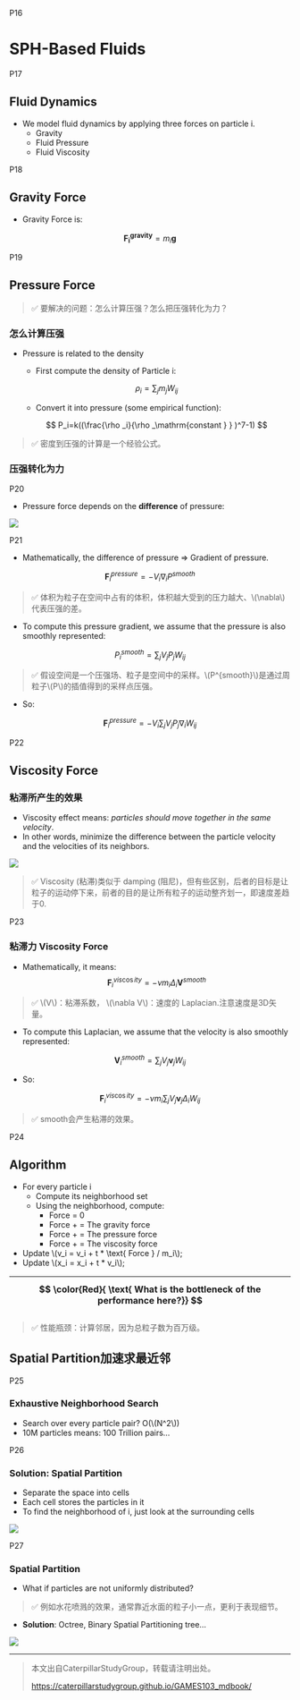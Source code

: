 P16   
# SPH-Based Fluids   

P17  
## Fluid Dynamics   


 - We model fluid dynamics by applying three forces on particle i.     
    - Gravity
    - Fluid Pressure
    - Fluid Viscosity   





P18   
## Gravity Force   

 - Gravity Force is:

$$
\mathbf{F} _ \mathbf{i}^ \mathbf{gravity}  = m _i \mathbf{g} 
$$




P19   
## Pressure Force   

> &#x2705; 要解决的问题：怎么计算压强？怎么把压强转化为力？

### 怎么计算压强

 - Pressure is related to the density
    - First compute the density of Particle i:

    $$
    \rho _ i = \sum _ j m _ j W _ {ij}
    $$

    - Convert it into pressure (some empirical function):   

    $$
    P_i=k((\frac{\rho _i}{\rho _\mathrm{constant } } )^7-1)
    $$



> &#x2705; 密度到压强的计算是一个经验公式。    

### 压强转化为力

P20   

 - Pressure force depends on the **difference** of pressure:   


![](./assets/12-10.png)   



P21   
 - Mathematically, the difference of pressure => Gradient of pressure.    

$$
\mathbf{F} _i^{pressure}=-V_i\nabla _iP^{smooth}
$$

> &#x2705; 体积为粒子在空间中占有的体积，体积越大受到的压力越大、\\(\nabla\\)代表压强的差。   

- To compute this pressure gradient, we assume that the  pressure is also smoothly represented:  

$$
P_i^{smooth}=  \sum _ j V_jP_j W_{ij}
$$

> &#x2705; 假设空间是一个压强场、粒子是空间中的采样。\\(P^{smooth}\\)是通过周粒子\\(P\\)的插值得到的采样点压强。   

- So:   

$$
\mathbf{F} _ i^{pressure} = - V _ i \sum _ j V _ j P _ j \nabla _ i W _ {ij}
$$

P22   
## Viscosity Force   

### 粘滞所产生的效果

 - Viscosity effect means: *particles should move together in the same velocity*.     
 - In other words, minimize the difference between the particle velocity and the velocities of its neighbors.    


![](./assets/12-11.png)   


> &#x2705;  Viscosity (粘滞)类似于 damping (阻尼)，但有些区别，后者的目标是让粒子的运动停下来，前者的目的是让所有粒子的运动整齐划一，即速度差趋于0. 

P23   
### 粘滞力 Viscosity Force   

- Mathematically, it means:   
$$
\mathbf{F} _i^{vis \cos  ity}=-\nu m_i\Delta  _i\mathbf{V} ^{smooth}
$$ 

> &#x2705; \\(V\\)：粘滞系数， \\(\nabla V\\)：速度的 Laplacian.注意速度是3D矢量。   

- To compute this Laplacian, we assume that the velocity is also smoothly represented:  

$$
\mathbf{V} _i^{smooth}= \sum_jV_j \mathbf{v} _ j W _ {ij}
$$ 


- So:   

$$
\mathbf{F} _i^{vis \cos  ity}=-\nu m_i\sum _jV_j\mathbf{v} _j\Delta  _iW _{ij}
$$



> &#x2705; smooth会产生粘滞的效果。    



P24  
## Algorithm   


 - For every particle i  
    - Compute its neighborhood set   
    - Using the neighborhood, compute:   
      - Force = 0   
      - Force + = The gravity force   
      - Force + = The pressure force   
      - Force + = The viscosity force   
 - Update \\(v_i = v_i + t * \text{ Force } / m_i\\);   
 - Update \\(x_i = x_i + t * v_i\\);   


|  $$ \color{Red}{ \text{ What is the bottleneck of the performance here?}} $$  |
|---|



> &#x2705; 性能瓶颈：计算邻居，因为总粒子数为百万级。   


## Spatial Partition加速求最近邻

P25   
### Exhaustive Neighborhood Search   


 - Search over every particle pair? O(\\(N^2\\))
 - 10M particles means: 100 Trillion pairs…    





P26   
### Solution: Spatial Partition   


 - Separate the space into cells    
 - Each cell stores the particles in it   
 - To find the neighborhood of i, just look at the surrounding
cells   


![](./assets/12-13.png)   


P27   
### Spatial Partition   


 - What if particles are not uniformly distributed?   
> &#x2705; 例如水花喷溅的效果，通常靠近水面的粒子小一点，更利于表现细节。  
 - **Solution**: Octree, Binary Spatial Partitioning tree…    

![](./assets/12-14.png)   


---------------------------------------
> 本文出自CaterpillarStudyGroup，转载请注明出处。
>
> https://caterpillarstudygroup.github.io/GAMES103_mdbook/



